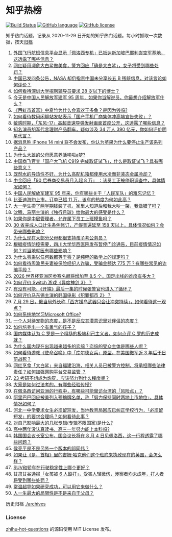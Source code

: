 # 知乎热榜
[![Build Status](https://github.com/ToWeLong/zhihu-hot-questions/workflows/CI/badge.svg)](https://github.com/ToWeLong/zhihu-hot-questions/actions)
[![GitHub language](https://img.shields.io/badge/language-golang-orange.svg)](https://golang.org/)
[![GitHub license](https://img.shields.io/github/license/ToWeLong/zhihu-hot-questions)](https://github.com/ToWeLong/zhihu-hot-questions/blob/main/LICENSE)

知乎热门话题，记录从 2020-11-29 日开始的知乎热门话题。每小时抓取一次数据，按天[归档](./archives)

<!-- BEGIN -->

1. [外国飞行航班信息平台显示「佩洛西专机」已抵达新加坡巴耶利峇空军基地，这透露了哪些信息？](https://www.zhihu.com/question/546321740)
1. [网红疑用濒危大白鲨做美食，警方回应「确是大白鲨」，女子将受到哪些处罚？](https://www.zhihu.com/question/546297221)
1. [中国已发四条公告，NASA 却仍指责中国未分享长五 B 残骸信息，对该言论如何评价？](https://www.zhihu.com/question/546254896)
1. [如何看待深圳大学招聘辅导员要求 28 岁以下的博士？](https://www.zhihu.com/question/546093923)
1. [今天是中国人民解放军建军 95 周年，如果你当解说员，你最想介绍解放军什么？](https://www.zhihu.com/question/545899048)
1. [《西虹市首富》中夏竹为什么会喜欢王多鱼？是因为钱吗?](https://www.zhihu.com/question/414957933)
1. [如何看待数码闲聊站发帖表示「国产手机厂商集体冲高端宣告失败」？](https://www.zhihu.com/question/546208351)
1. [敏感时期，「东风-17」高超音速导弹发射画面首度公开，这透露了哪些信息？](https://www.zhihu.com/question/546338147)
1. [知名演员胡军代言理财产品翻车，疑似涉及 34 万人 390 亿元，你如何评价明星代言？](https://www.zhihu.com/question/546132074)
1. [据消息称 iPhone 14 mini 将不会发布，你认为苹果为什么要停止生产该系列产品？](https://www.zhihu.com/question/545704925)
1. [为什么大雄的父母愿意养活哆啦a梦?](https://www.zhihu.com/question/545685021)
1. [中国商飞官宣「国产大飞机 C919 完成取证试飞」，什么是取证试飞？具有哪些意义？](https://www.zhihu.com/question/546342854)
1. [既然水的导热性不好，为什么高配机箱都使用水冷而非液态金属冷却？](https://www.zhihu.com/question/545742566)
1. [中金回应「90 后券商交易员月入超 8 万」 ：该员工正被停职调查中，具体情况如何？](https://www.zhihu.com/question/545944298)
1. [中国人民解放军建军 95 年来，你有哪些关于「人民军队」的难忘记忆？](https://www.zhihu.com/question/546370486)
1. [比亚迪海豹上市，订单已超 11 万，该车的热度为何如此高？](https://www.zhihu.com/question/542841443)
1. [大一学生攒了两学期钱装了机，家里人知道后和我大吵一架，我做错了吗？](https://www.zhihu.com/question/546223759)
1. [沈腾、马丽主演的《独行月球》给你最大的感受是什么？](https://www.zhihu.com/question/545626198)
1. [如果你是中层管理者，允许属下员工上班摸鱼吗？](https://www.zhihu.com/question/545752168)
1. [30 省完成人口计生条例修订，产假普遍延至 158 天以上，具体情况如何？会带来哪些影响？](https://www.zhihu.com/question/546272937)
1. [为什么现在大部分父母都很支持孩子考公务员？](https://www.zhihu.com/question/546108853)
1. [根据疫情防控需要，四川大学华西医院发布暂停门诊通告，目前疫情情况如何？对当地就医有哪些影响？](https://www.zhihu.com/question/546329406)
1. [为什么零乘以任何数都等于零？是纯粹的数学上的规定吗？](https://www.zhihu.com/question/541224220)
1. [如何看待周渝民夫妻被保险经纪人诈骗，受骗金额达 775 万？有哪些常见的诈骗手段？](https://www.zhihu.com/question/546372828)
1. [2026 世界杯亚洲区参赛名额将增加至 8.5 个，国足出线的难度有多大？](https://www.zhihu.com/question/546375414)
1. [如何评价 Switch 游戏《异度神剑 3》？](https://www.zhihu.com/question/539069662)
1. [有没有可能，《开端》最后一集的时候张警官也进入了循环？](https://www.zhihu.com/question/513372336)
1. [如何评价马东锡主演的韩国电影《犯罪都市 2》？](https://www.zhihu.com/question/533368427)
1. [7 月 29 日，俄当局外长称「西方援乌武器只会让冲突持续」，如何看待这一观点？](https://www.zhihu.com/question/546129075)
1. [如何系统地学习Microsoft Office?](https://www.zhihu.com/question/21875209)
1. [一个人对待宠物的态度，是不是反应其潜意识里对伴侣的态度？](https://www.zhihu.com/question/544777932)
1. [如何培养出一个有勇气的孩子？](https://www.zhihu.com/question/545875898)
1. [国内媒体认为 C 罗是一个粗糙的极端利己主义者，如何点评 C 罗的历史成就？](https://www.zhihu.com/question/545950935)
1. [为什么国内现在出现越来越多的恋综？恋综的受众主体是哪些人呢？](https://www.zhihu.com/question/487375823)
1. [如何看待游戏《使命召唤》中「库尔德女兵」原型，在美国撤军近 3 年后于日前战死？](https://www.zhihu.com/question/546109107)
1. [网红烹食「大白鲨」来自福建沿海，相关人员已被警方控制，将承担哪些法律责任？如何加强网购平台交易监管 ？](https://www.zhihu.com/question/546366275)
1. [23 考研不想成为炮灰，应该努力到什么程度呢？](https://www.zhihu.com/question/540137319)
1. [大家是如何过法考的，有哪些经验传授?](https://www.zhihu.com/question/515617452)
1. [在佩洛西访问亚洲的行程中，有哪些可能窜访台湾的「风险点」？](https://www.zhihu.com/question/546338954)
1. [阿里巴巴回应被美列入预摘牌名单，称「努力保持同时两地上市地位」，具体情况如何？](https://www.zhihu.com/question/546324063)
1. [河北一中学要求女生必须留短发，当地教育局回应已纠正学校行为，「必须留短发」的要求合理吗？如何看待此事？](https://www.zhihu.com/question/545796354)
1. [对自己影响最大的几张专辑(专辑不限国家)是什么?](https://www.zhihu.com/question/543983659)
1. [高中两年没认真读书，高三一年努力能上本科吗?](https://www.zhihu.com/question/541028078)
1. [韩国国会议长室公布，国会议长将在 8 月 4 日见佩洛西，这一行程透露了哪些问题？](https://www.zhihu.com/question/546363719)
1. [侯亮平是不是另外一个版本的祁同伟？](https://www.zhihu.com/question/58678701)
1. [如果让《是，首相》里的吉姆·哈克他们这个班底来执政现在的英国，会怎么样？](https://www.zhihu.com/question/491719313)
1. [SUV和轿车在行驶稳定性上哪个更好？](https://www.zhihu.com/question/543412833)
1. [甘肃甘谷通报「女孩被 6 人殴打」，受害人轻微伤，涉案者均未成年，打人者将受到哪些处罚？](https://www.zhihu.com/question/546106734)
1. [常温超导如果研究成功，可以用它来做什么？](https://www.zhihu.com/question/34789771)
1. [人一生最大的局限性是不是来自于父母？](https://www.zhihu.com/question/543028588)

<!-- END -->

历史归档 [./archives](./archives)


### License
[zhihu-hot-questions](https://github.com/towelong/zhihu-hot-questions) 的源码使用 MIT License 发布。